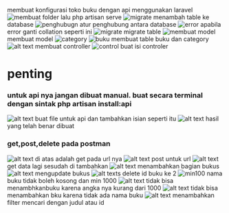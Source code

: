 membuat konfigurasi toko buku dengan api menggunakan laravel
![membuat folder](image.png)
lalu php artisan serve
![migrate](image-1.png)
menambah table ke database
![penghubugn](image-2.png)
atur penghubung antara database
![error](image-3.png)
apabila error ganti collation seperti ini
![migrate](image-4.png)
migrate table
![membuat model](image-5.png)
membuat model
![category](image-6.png)
![buku](image-7.png)
membuat table buku dan  category
![alt text](image-8.png)
membuat controller
![control](image-9.png)
buat isi controler
<h1>penting</h1>

<h3>untuk api nya jangan dibuat manual. buat secara terminal dengan sintak php artisan install:api</h3>

![alt text](image-10.png)
buat file untuk api dan tambahkan isian seperti itu
![alt text](image-11.png)
hasil yang telah benar dibuat
<h3>get,post,delete pada postman</h3>

![alt text](image-12.png)
di atas adalah get pada url nya
![alt text](image-13.png)
post untuk url
![alt text](image-14.png)
get data lagi sesudah di tambahkan
![alt text](image-15.png)
menambahkan bagian bukus
![alt text](image-16.png)
mengupdate bukus
![alt text](image-17.png)s
delete id buku ke 2
![min100](image-18.png)
nama buku tidak boleh kosong dan min 1000
![alt text](image-20.png)
tidak bisa menambhkanbuku karena angka nya kurang dari 1000
![alt text](image-21.png)
tidak bisa menambahkan bku karena tidak ada  nama buku
![alt text](image-19.png)
menambahkan filter mencari dengan judul atau id

